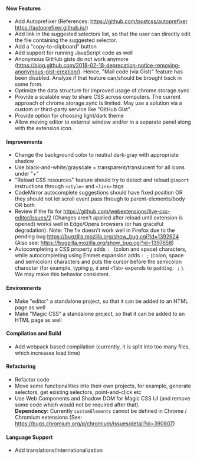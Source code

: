 #### New Features
* Add Autoprefixer (References: https://github.com/postcss/autoprefixer https://autoprefixer.github.io/)
* Add link in the suggested selectors list, so that the user can directly edit the file containing the suggested selector.
* Add a "copy-to-clipboard" button
* Add support for running JavaScript code as well
* Anonymous GitHub gists do not work anymore (https://blog.github.com/2018-02-18-deprecation-notice-removing-anonymous-gist-creation/). Hence, "Mail code (via Gist)" feature has been disabled. Analyze if that feature can/should be brought back in some form.
* Optimize the data structure for improved usage of chrome.storage.sync
* Provide a scalable way to share CSS across computers. The current approach of chrome.storage.sync is limited. May use a solution via a custom or third-party service like "GitHub Gist".
* Provide option for choosing light/dark theme
* Allow moving editor to external window and/or in a separate panel along with the extension icon.

#### Improvements
* Change the background color to neutral dark-gray with appropriate shadow
* Use black-and-white/grayscale + transparent/translucent for all icons under "+"
* "Reload CSS resources" feature should try to detect and reload `@import` instructions through `<style>` and `<link>` tags
* CodeMirror autocomplete suggestions should have fixed position OR they should not let scroll event pass through to parent-elements/body OR both
* Review if the fix for https://github.com/webextensions/live-css-editor/issues/2 (Changes aren't applied after reload until extension is opened) works well in Edge/Opera browsers (or has graceful degradation). Note: The fix doesn't work well in Firefox due to the pending bug https://bugzilla.mozilla.org/show_bug.cgi?id=1392624 (Also see: https://bugzilla.mozilla.org/show_bug.cgi?id=1397658)
* Autocompleting a CSS property adds `: ` (colon and space) characters, while autocompleting using Emmet expansion adds `: ;` (colon, space and semicolon) characters and puts the cursor before the semicolon character (for example, typing `p`, `d` and `<Tab>` expands to `padding: ;` ). We may make this behavior consistent.

#### Environments
* Make "editor" a standalone project, so that it can be added to an HTML page as well
* Make "Magic CSS" a standalone project, so that it can be added to an HTML page as well

#### Compilation and Build
* Add webpack based compilation (currently, it is split into too many files, which increases load time)

#### Refactoring
* Refactor code
* Move some functionalities into their own projects, for example, generate selectors, get existing selectors, point-and-click etc
* Use Web Components and Shadow DOM for Magic CSS UI (and remove some code which would not be required after that).  
  **Dependency:** Currently `customElements` cannot be defined in Chrome / Chromium extensions (See: https://bugs.chromium.org/p/chromium/issues/detail?id=390807)

#### Language Support
* Add translations/internationalization
